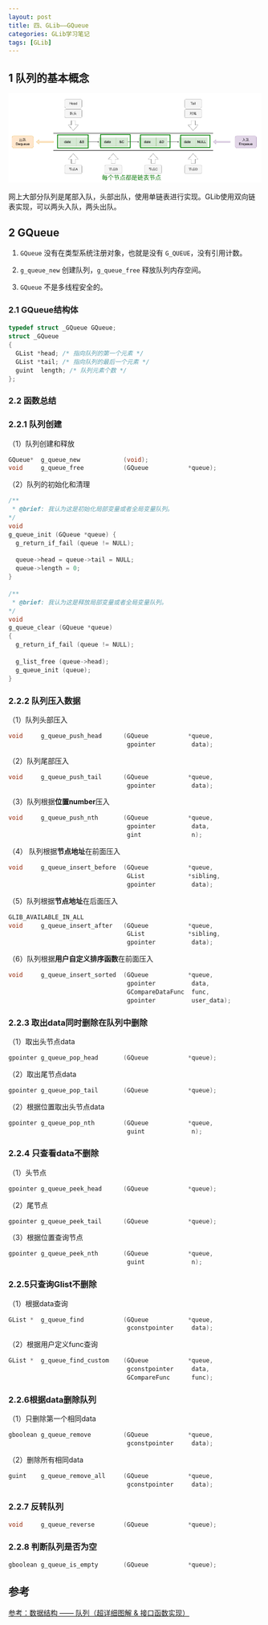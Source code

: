 ```yaml
---
layout: post
title: 四、GLib——GQueue
categories: GLib学习笔记
tags: [GLib]
---
```


## 1 队列的基本概念

![alt text](/assets/GLibStudy/04_GQueue/image/image.png)

网上大部分队列是尾部入队，头部出队，使用单链表进行实现。GLib使用双向链表实现，可以两头入队，两头出队。

## 2 GQueue

1. `GQueue` 没有在类型系统注册对象，也就是没有 `G_QUEUE`，没有引用计数。

2. `g_queue_new` 创建队列，`g_queue_free` 释放队列内存空间。

3. `GQueue` 不是多线程安全的。

### 2.1 GQueue结构体

```c
typedef struct _GQueue GQueue;
struct _GQueue
{
  GList *head; /* 指向队列的第一个元素 */
  GList *tail; /* 指向队列的最后一个元素 */
  guint  length; /* 队列元素个数 */
};
```

### 2.2 函数总结

### 2.2.1 队列创建
（1）队列创建和释放
```c
GQueue*  g_queue_new            (void);
void     g_queue_free           (GQueue           *queue);
```
（2）队列的初始化和清理
```c
/**
 * @brief: 我认为这是初始化局部变量或者全局变量队列。
*/
void
g_queue_init (GQueue *queue) {
  g_return_if_fail (queue != NULL);

  queue->head = queue->tail = NULL;
  queue->length = 0;
}

/**
 * @brief: 我认为这是释放局部变量或者全局变量队列。
*/
void
g_queue_clear (GQueue *queue)
{
  g_return_if_fail (queue != NULL);

  g_list_free (queue->head);
  g_queue_init (queue);
}

```
### 2.2.2 队列压入数据
（1）队列头部压入
```c
void     g_queue_push_head      (GQueue           *queue,
                                 gpointer          data);
```
（2）队列尾部压入
```c
void     g_queue_push_tail      (GQueue           *queue,
                                 gpointer          data);
```
（3）队列根据**位置number**压入
```c
void     g_queue_push_nth       (GQueue           *queue,
                                 gpointer          data,
                                 gint              n);
```
（4） 队列根据**节点地址**在前面压入
```c
void     g_queue_insert_before  (GQueue           *queue,
                                 GList            *sibling,
                                 gpointer          data);
```
（5）队列根据**节点地址**在后面压入
```c
GLIB_AVAILABLE_IN_ALL
void     g_queue_insert_after   (GQueue           *queue,
                                 GList            *sibling,
                                 gpointer          data);
```
（6）队列根据**用户自定义排序函数**在前面压入
```c
void     g_queue_insert_sorted  (GQueue           *queue,
                                 gpointer          data,
                                 GCompareDataFunc  func,
                                 gpointer          user_data);
```
### 2.2.3 取出data同时删除在队列中删除
（1）取出头节点data
```c
gpointer g_queue_pop_head       (GQueue           *queue);
```
（2）取出尾节点data
```c
gpointer g_queue_pop_tail       (GQueue           *queue);
```
（2）根据位置取出头节点data
```c
gpointer g_queue_pop_nth        (GQueue           *queue,
                                 guint             n);
```
### 2.2.4 只查看data不删除
（1）头节点
```c
gpointer g_queue_peek_head      (GQueue           *queue);
```
（2）尾节点
```c
gpointer g_queue_peek_tail      (GQueue           *queue);
```
（3）根据位置查询节点
```c
gpointer g_queue_peek_nth       (GQueue           *queue,
                                 guint             n);
```
### 2.2.5只查询Glist不删除
（1）根据data查询
```c
GList *  g_queue_find           (GQueue           *queue,
                                 gconstpointer     data);
```
（2）根据用户定义func查询
```c
GList *  g_queue_find_custom    (GQueue           *queue,
                                 gconstpointer     data,
                                 GCompareFunc      func);
```
### 2.2.6根据data删除队列
（1）只删除第一个相同data
```c
gboolean g_queue_remove         (GQueue           *queue,
                                 gconstpointer     data);
```
（2）删除所有相同data
```c
guint    g_queue_remove_all     (GQueue           *queue,
                                 gconstpointer     data);
```
### 2.2.7 反转队列

```c
void     g_queue_reverse        (GQueue           *queue);
```

### 2.2.8 判断队列是否为空

```c
gboolean g_queue_is_empty       (GQueue           *queue);
```


## 参考

[参考：数据结构 —— 队列（超详细图解 & 接口函数实现）](https://blog.csdn.net/qq_64589446/article/details/126317028)